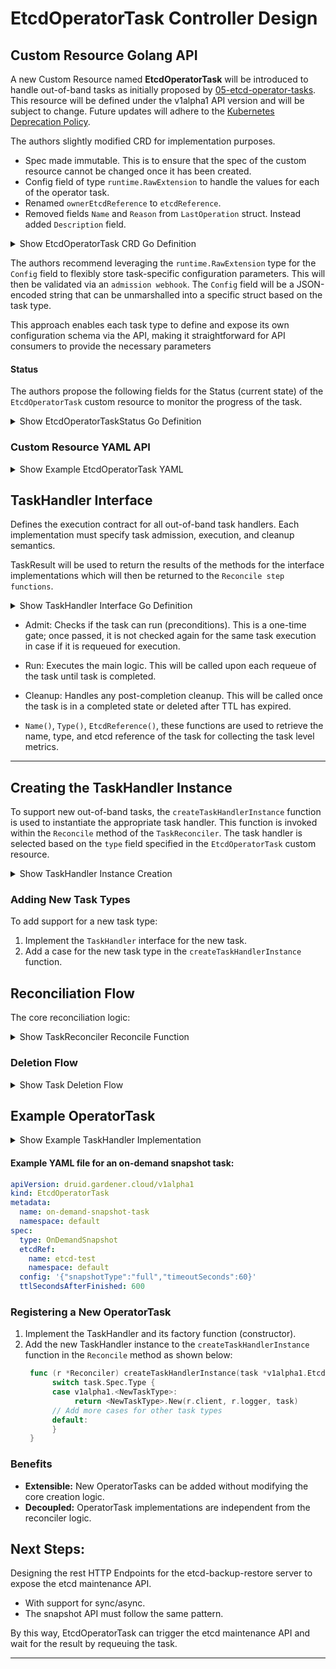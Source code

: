 # EtcdOperatorTask Controller Design

## Custom Resource Golang API

A new Custom Resource named **EtcdOperatorTask** will be introduced to handle out-of-band tasks as initially proposed by [05-etcd-operator-tasks](https://github.com/gardener/etcd-druid/blob/main/docs/proposals/05-etcd-operator-tasks.md). This resource will be defined under the v1alpha1 API version and will be subject to change. Future updates will adhere to the [Kubernetes Deprecation Policy](https://kubernetes.io/docs/reference/using-api/deprecation-policy/).

The authors slightly modified CRD for implementation purposes.

- Spec made immutable. This is to ensure that the spec of the custom resource cannot be changed once it has been created.
- Config field of type `runtime.RawExtension` to handle the values for each of the operator task. 
- Renamed `ownerEtcdReference` to `etcdReference`. 
- Removed fields `Name` and `Reason` from `LastOperation` struct. Instead added `Description` field. 


<details>
<summary>Show EtcdOperatorTask CRD Go Definition</summary>

```go
// +kubebuilder:object:root=true
// +kubebuilder:resource:path=etcdoperatortasks,shortName=eot;eots,scope=Namespaced
// +kubebuilder:subresource:status
type EtcdOperatorTask struct {
    metav1.TypeMeta   `json:",inline"`
    metav1.ObjectMeta `json:"metadata,omitempty"`

    Spec   EtcdOperatorTaskSpec   `json:"spec"`
    
    Status EtcdOperatorTaskStatus `json:"status,omitempty"`
}

// +kubebuilder:validation:XPreserveUnknownFields
// +kubebuilder:validation:Immutable
type EtcdOperatorTaskSpec struct {
    // +required
    Type v1alpha1.EtcdOperatorTaskType `json:"type"`

    // Config is task-specific key/value parameters.
    // +required
    Config runtime.RawExtension `json:"config,omitempty"` 

    // TTLSecondsAfterFinished controls how long the status+pod stays around.
    // +optional
    // +kubebuilder:validation:Minimum=0
    TTLSecondsAfterFinished *int32 `json:"ttlSecondsAfterFinished,omitempty"`

    // +optional
    EtcdReference types.NamespacedName `json:"etcdReference,omitempty"`


}
```
</details>

The authors recommend leveraging the `runtime.RawExtension` type for the `Config` field to flexibly store task-specific configuration parameters. This will then be validated via an `admission webhook`. The `Config` field will be a JSON-encoded string that can be unmarshalled into a specific struct based on the task type.

This approach enables each task type to define and expose its own configuration schema via the API, making it straightforward for API consumers to provide the necessary parameters


#### Status

The authors propose the following fields for the Status (current state) of the `EtcdOperatorTask` custom resource to monitor the progress of the task.

<details>
<summary>Show EtcdOperatorTaskStatus Go Definition</summary>

```go
// EtcdOperatorTaskStatus is the status for a EtcdOperatorTask resource.
type EtcdOperatorTaskStatus struct {
  // State is the last known state of the task.
  State TaskState `json:"state"`
  // Time at which the task has moved from "pending" state to any other state.
  // +optional
  InitiatedAt metav1.Time `json:"initiatedAt"`
  // LastError represents the errors when processing the task. Will have a limit of 10 entries at a time.
  // +optional
  LastErrors []LastError `json:"lastErrors,omitempty"`
  // Captures the last operation status if task involves many stages.
  // +optional
  LastOperation *LastOperation `json:"lastOperation,omitempty"`
}

type LastOperation struct {
  // Status of the last operation, one of pending, progress, completed, failed.
  State OperationState `json:"state"`
  // LastTransitionTime is the time at which the operation state last transitioned from one state to another.
  LastTransitionTime metav1.Time `json:"lastTransitionTime"`
  // A human readable message indicating details about the last operation.
  Description string `json:"description"`
}

// LastError stores details of the most recent error encountered for the task.
type LastError struct {
  // Code is an error code that uniquely identifies an error.
  Code ErrorCode `json:"code"`
  // Description is a human-readable message indicating details of the error.
  Description string `json:"description"`
  // ObservedAt is the time at which the error was observed.
  ObservedAt metav1.Time `json:"observedAt"`
}

// TaskState represents the state of the task ie the status of the CR.
type TaskState string

const (
  TaskStateFailed TaskState = "Failed"
  TaskStatePending TaskState = "Pending"
  TaskStateRejected TaskState = "Rejected"
  TaskStateSucceeded TaskState = "Succeeded"
  TaskStateInProgress TaskState = "InProgress"
)

// OperationState represents the state of last operation run via the task.
type OperationState string

const (
  OperationStateInProgress OperationState = "InProgress"
  OperationStateCompleted OperationState = "Completed"
  OperationStateFailed OperationState = "Failed"
)
```
</details>

### Custom Resource YAML API

<details>
<summary>Show Example EtcdOperatorTask YAML</summary>

```yaml
apiVersion: druid.gardener.cloud/v1alpha1
kind: EtcdOperatorTask
metadata:
    name: <name of operator task resource>
    namespace: <cluster namespace>
    generation: <specific generation of the desired state>
spec:
    type: <type/category of supported out-of-band task>
    ttlSecondsAfterFinished: <time-to-live to garbage collect the custom resource after it has been completed>
    config: <task specific configuration>
    ownerEtcdRefrence: <refer to corresponding etcd owner name and namespace for which task has been invoked>
status:
    observedGeneration: <specific observedGeneration of the resource>
    state: <last known current state of the out-of-band task>
    initiatedAt: <time at which task move to any other state from "pending" state>
    lastErrors:
    - code: <error-code>
      description: <description of the error>
      observedAt: <time the error was observed>
    lastOperation:
      description: <meaningful description>
      state: <task state as seen at the completion of last operation>
      lastTransitionTime: <time of transition to this state>
```
</details>

## TaskHandler Interface
Defines the execution contract for all out-of-band task handlers.
Each implementation must specify task admission, execution, and cleanup semantics.

TaskResult will be used to return the results of the methods for the interface implementations which will then be returned to the `Reconcile step functions`.

<details>
<summary>Show TaskHandler Interface Go Definition</summary>

```go
type TaskResult struct {
    Description string
    Error error
    RequeueAfter  time.Duration // Duration to requeue the task
    Completed bool
}

// OperatorTask defines the interface for task execution.
type TaskHandler interface {
    EtcdReference() types.NamespacedName // based on if etcdReference is set in the spec.
    Name() string
    Type() druidv1alpha1.EtcdOperatorTaskType
    Logger() logr.Logger
    // Checks if the task is permitted to run. This is a one-time gate; once passed, it is not checked again for the same task execution.
    Admit(ctx context.Context) *TaskResult  
    Run(ctx context.Context) *TaskResult // The Run method will have to check if the necessary pre conditions hold true upon each call. 
    Cleanup(ctx context.Context) *TaskResult // Will be triggered once the task is in a completed state.
}
```
</details>

- Admit: Checks if the task can run (preconditions). This is a one-time gate; once passed, it is not checked again for the same task execution in case if it is requeued for execution.
- Run: Executes the main logic. This will be called upon each requeue of the task until task is completed.
- Cleanup: Handles any post-completion cleanup. This will be called once the task is in a completed state or deleted after TTL has expired.

- `Name()`, `Type()`, `EtcdReference()`, these functions are used to retrieve the name, type, and etcd reference of the task for collecting the task level metrics.

---

## Creating the TaskHandler Instance

To support new out-of-band tasks, the `createTaskHandlerInstance` function is used to instantiate the appropriate task handler. This function is invoked within the `Reconcile` method of the `TaskReconciler`. The task handler is selected based on the `type` field specified in the `EtcdOperatorTask` custom resource.

<details>
<summary>Show TaskHandler Instance Creation</summary>

```go
// Add a new TaskHandler as shown below:
func (r *Reconciler) createTaskHandlerInstance(task *v1alpha1.EtcdOperatorTask) (tasks.TaskHandler, error) {
    switch task.Spec.Type {
    case v1alpha1.EtcdOperatorTaskTypeOnDemandSnapshot:
        return ondemandsnapshot.New(r.client, r.logger, task) // New() initializes the TaskHandler.
    // Add more cases for other task types
    default:
        return nil, fmt.Errorf("unsupported task type: %s", task.Spec.Type)
    }
}
```
</details>

### Adding New Task Types

To add support for a new task type:
1. Implement the `TaskHandler` interface for the new task.
2. Add a case for the new task type in the `createTaskHandlerInstance` function.


## Reconciliation Flow

The core reconciliation logic:

<details>
<summary>Show TaskReconciler Reconcile Function</summary>

```go
func (r *TaskReconciler) Reconcile(ctx context.Context, req reconcile.Request) (reconcile.Result, error) {
    // The below block checks for the OperatorTask.
    task := &v1alpha1.EtcdOperatorTask{}
	if err := r.client.Get(ctx, req.NamespacedName, task); err != nil {
		if client.IgnoreNotFound(err) != nil {
			return reconcile.Result{}, err
		}
		return reconcile.Result{}, nil
	}

	logger := r.logger.WithValues("runId", string(controller.ReconcileIDFromContext(ctx)))
    // We have defined the type of the field spec.config as runtime.RawExtension. If that's invalid, the below flow is triggered.
	if task.Status.State == v1alpha1.TaskStateRejected {
		return r.triggerRejectionDeletionFlow(ctx, task, logger).ReconcileResult()
	}

    // create a instance of TaskHandler
    taskHandlerInstance := r.createTaskHandlerInstance(task)
	
    // Triggers the deletion flow in case the task is in a completed state or if it has been marked for deletion.
	if task.IsCompleted() || task.IsMarkedForDeletion() {
		return r.triggerDeletionFlow(ctx, taskHandlerInstance, task).ReconcileResult()
	}
    // triggers the task execution flow.
	return r.reconcileTask(ctx, client.ObjectKeyFromObject(task), taskHandlerInstance).ReconcileResult()
}
```
> **NOTE**: Invalid Config: Set State: Rejected.

```go
// reconcileTask manages finalizer, execution, and status updates.
func (r *Reconciler) reconcileTask(ctx context.Context, taskObjKey client.ObjectKey, taskHandler tasks.TaskHandler) ctrlutils.ReconcileStepResult {
    reconcileStepFns := []reconcileFn{
        r.recordTaskStartOperation,
        r.ensureTaskFinalizer,
        r.updateStatusObservedGeneration,
        r.transitionToPendingState, // updates the status field. Skipped if already done.
        r.admitTaskPreconditions, // calls the implemented interface method.
        r.transitionToInProgressState, // updates the status. Skipped if already marked.
        r.runTask, // calls the implemented interface method.
    }

    for _, step := range reconcileStepFns {
        ctx.Logger.Info("Executing step", "step", step)
        result := step(ctx, taskObjKey, taskHandler)
        if ctrlutils.ShortCircuitReconcileFlow(result) {
            return result
        }
    }

    return ctrlutils.ReconcileAfter(task.Spec.TTLSecondsAfterFinished, "Task completed, waiting for TTL to expire")
}
```
</details>

### Deletion Flow

<details>
<summary>Show Task Deletion Flow</summary>

```go
func (r *Reconciler) triggerTaskDeletionFlow(
    ctx context.Context,
    logger logr.Logger,
    taskObjKey client.ObjectKey,
    taskHandler tasks.TaskHandler,
) ctrlutils.ReconcileStepResult {
    if task.IsCompleted() && !task.IsMarkedForDeletion() {
        if !task.TTLHasExpired() {
            return ctrlutils.ReconcileAfter(task.Spec.TTLSecondsAfterFinished, "Task completed, waiting for TTL to expire")
        }
    }

    deletionStepFns := []reconcileFn{
        r.recordTaskDeletionStartOperation, // update the status. Skip if already done.
		r.cleanupTaskResources, // Cleanup of any kind of resources used to run the task. Runs the interface method.
		r.recordTaskDeletionSuccessOperation,
		r.removeTaskFinalizer,
		r.removeTask, // Removes the CR.
    }
    for _, fn := range deletionStepFns {
        result := fn(ctx, taskObjKey, taskHandler)
        if ctrlutils.ShortCircuitReconcileFlow(result) {
            return r.recordTaskIncompleteDeletionOperation(ctx, logger, taskObjKey, result)
        }
    }
    return ctrlutils.DoNotRequeue()
}
```
</details>


## Example OperatorTask

<details>
<summary>Show Example TaskHandler Implementation</summary>

```go
// OnDemandSnapshot implements the TaskHandler interface for on-demand snapshots.
type OnDemandSnapshot struct {
	client        client.Client
    httpClient    *http.Client
	logger        logr.Logger
	name          string
	etcdReference types.NamespacedName
	config        *Config
}
// the config provided in the spec will be parsed as follows:
const ERR_PRECONDITION_CHECK_ON_DEMAND_SNAPSHOT druidv1alpha1.ErrorCode = "ERR_PRECONDITION_CHECK_ON_DEMAND_SNAPSHOT"


func New(k8sclient client.Client, logger logr.Logger, task *v1alpha1.EtcdOperatorTask) (operatortask.OperatorTask, error) {
     
    config,err := decodeOnDemandSnapshotConfig(task.Spec.Config)
    if err != nil {
        return nil, druiderr.WrapError(err, operatortask.ERR_INVALID_CONFIG, operationNew, "failed to decode config for OnDemandSnapshot")
    }
    
	return &OnDemandSnapshot{
		client:        k8sclient,
		logger:        logger,
		name:          task.Name,
        httpClient:    &http.Client{Timeout: config.Timeout},
		etcdReference: types.NamespacedName(*task.Spec.EtcdRef),
		config:        config,
	}, nil
}

func (o *OnDemandSnapshot) Run(ctx context.Context) *operatortask.TaskResult {
	// Implement the snapshot logic
	etcd := &v1alpha1.Etcd{}
	if err := o.client.Get(ctx, o.etcdReference, etcd); err != nil {
		return &operatortask.TaskResult{Description: "Failed to get Etcd resource", Error: err}
	}

	snapType := "full"
	if o.config.SnapshotType != nil && *o.config.SnapshotType != "" {
		snapType = *o.config.SnapshotType
	}

	o.logger.Info("Snapshot config", "snapshotType", snapType, "timeout", o.config.Timeout)

	url := fmt.Sprintf("http://%s.%s:%d/snapshot/full?final=true", v1alpha1.GetClientServiceName(etcd.ObjectMeta), etcd.Namespace, ptr.Deref(etcd.Spec.Backup.Port, common.DefaultPortEtcdBackupRestore))

	req, err := http.NewRequestWithContext(ctx, http.MethodPost, url, nil)
	if err != nil {
		return &operatortask.TaskResult{
			Description: fmt.Sprintf("Failed to create HTTP request for %s", url),
			Error:       err,
		}
	}
	o.logger.Info("Triggering snapshot", "url", url)

	resp, err := o.httpClient.Do(req)
	if err != nil {
		return &operatortask.TaskResult{Description: "Snapshot HTTP request failed", Error: err}
	}
	defer resp.Body.Close()
	if resp.StatusCode != 200 {
		return &operatortask.TaskResult{Description: fmt.Sprintf("Snapshot failed, status: %s", resp.Status), Completed: false}
	}
	return &operatortask.TaskResult{Description: "Triggered snapshot on pod", Completed: true}
}

func (o *OnDemandSnapshot) Admit(ctx context.Context) *operatortask.TaskResult {
	// Implement the admission logic (e.g., check if Etcd is ready)
	etcd := &v1alpha1.Etcd{}
	if err := o.client.Get(ctx, o.etcdReference, etcd); err != nil {
		return &operatortask.TaskResult{Description: "Failed to get Etcd resource", Error: err}
	}
	if etcd.Status.ReadyReplicas < 1 {
		return &operatortask.TaskResult{
			Description: "No ready replicas for Etcd",
			Error: druiderr.WrapError(nil,
				ERR_PRECONDITION_CHECK_ON_DEMAND_SNAPSHOT,
				operationAdmit,
				fmt.Sprintf("No ready replicas for Etcd: %v", o.etcdReference)),
			Completed: true,
		}
	}
	return &operatortask.TaskResult{Description: "Admission successful", Completed: true}
}

func (o *OnDemandSnapshot) Cleanup(ctx context.Context) *operatortask.TaskResult {
	// No-op for snapshot tasks
	return &operatortask.TaskResult{Description: "Cleanup done", Completed: true}
}


```
</details>

#### Example YAML file for an on-demand snapshot task:

```yaml
apiVersion: druid.gardener.cloud/v1alpha1
kind: EtcdOperatorTask
metadata:
  name: on-demand-snapshot-task
  namespace: default
spec:
  type: OnDemandSnapshot
  etcdRef:
    name: etcd-test
    namespace: default
  config: '{"snapshotType":"full","timeoutSeconds":60}'
  ttlSecondsAfterFinished: 600
```

### Registering a New OperatorTask
1. Implement the TaskHandler and its factory function (constructor).
2. Add the new TaskHandler instance to the `createTaskHandlerInstance` function in the `Reconcile` method as shown below:
   ```go
    func (r *Reconciler) createTaskHandlerInstance(task *v1alpha1.EtcdOperatorTask) (tasks.TaskHandler) {
         switch task.Spec.Type {
         case v1alpha1.<NewTaskType>:
              return <NewTaskType>.New(r.client, r.logger, task)
         // Add more cases for other task types
         default:
         }
    }
   ```

### Benefits
- **Extensible:** New OperatorTasks can be added without modifying the core creation logic.
- **Decoupled:** OperatorTask implementations are independent from the reconciler logic.


## Next Steps:

Designing the rest HTTP Endpoints for the etcd-backup-restore server to expose the etcd maintenance API.

- With support for sync/async.
- The snapshot API must follow the same pattern.


By this way, EtcdOperatorTask can trigger the etcd maintenance API and wait for the result by requeuing the task.

---